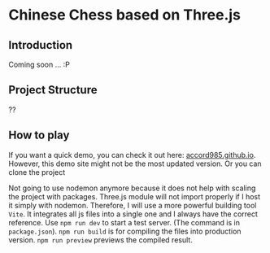 # Chinese Chess based on Three.js
## Introduction
Coming soon ... :P

## Project Structure
??

## How to play
If you want a quick demo, you can check it out here: [accord985.github.io](https://accord985.github.io). However, this demo site might not be the most updated version.
Or you can clone the project

Not going to use nodemon anymore because it does not help with scaling the project
with packages. Three.js module will not import properly if I host it simply with
nodemon. Therefore, I will use a more powerful building tool `Vite`.
It integrates all js files into a single one and I always have the correct
reference. Use `npm run dev` to start a test server. (The command is in `package.json`). `npm run build` is for compiling the files into production version. `npm run preview` previews the compiled result.

